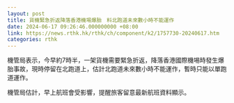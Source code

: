 ```yaml
---
layout: post
title: 貨機緊急折返降落香港機埸爆胎　料北跑道未來數小時不能運作
date: 2024-06-17 09:26:46.000000000 +08:00
link: https://news.rthk.hk/rthk/ch/component/k2/1757730-20240617.htm
categories: rthk
---
```


機管局表示，今早約7時半，一架貨機需要緊急折返，降落香港國際機埸時發生爆胎事故，現時停留在北跑道上，估計北跑道未來數小時不能運作，暫時只能以單跑道運作。

機管局估計，早上航班會受影響，提醒旅客留意最新航班資料顯示。
